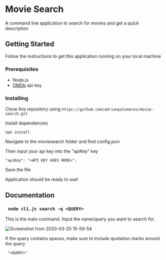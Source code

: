 # Movie Search
A command line application to search for movies and get a quick description

## Getting Started
Follow the instructions to get this application running on your local machine

### Prerequisites
* Node.js
* [OMDb](http://www.omdbapi.com/) api key

### Installing
Clone this repository using `https://github.com/adrianpalomares/movie-search.git`

Install dependencies
```
npm install 
```

Navigate to the moviesearch folder and find config.json

Then input your api key into the "apiKey" key
```
"apiKey": "<API KEY GOES HERE>",
```
Save the file

Application should be ready to use!

## Documentation

### ``` node cli.js search -q <QUERY>```
This is the main command. Input the name/query you want to search for.

![Screenshot from 2020-03-20 15-59-54](https://user-images.githubusercontent.com/37012618/77212515-b588d800-6ac4-11ea-8cc8-7b68497c0cc5.png)

If the query contains spaces, make sure to include quotation marks around the query

``` "<QUERY>"```
